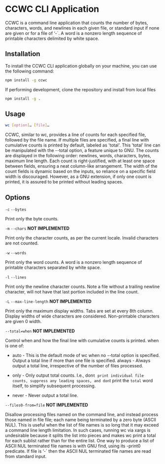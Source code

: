 
# CCWC CLI Application

CCWC is a command line application that counts the number of bytes, characters, words, and newlines in each given file, or standard input if none are given or for a file of ‘-`. A word is a nonzero length sequence of printable characters delimited by white space.

## Installation

To install the CCWC CLI application globally on your machine, you can use the following command:

```bash
npm install -g ccwc
```

If performing development, clone the repository and install from local files

```bash
npm install -g .
```

## Usage

```bash
wc [option]… [file]…
```

CCWC, similar to wc, provides a line of counts for each specified file, followed by the file name. If multiple files are specified, a final line with cumulative counts is printed by default, labeled as 'total'. This 'total' line can be manipulated with the --total option, a feature unique to GNU. The counts are displayed in the following order: newlines, words, characters, bytes, maximum line length. Each count is right-justified, with at least one space between fields, ensuring a neat column-like arrangement. The width of the count fields is dynamic based on the inputs, so reliance on a specific field width is discouraged. However, as a GNU extension, if only one count is printed, it is assured to be printed without leading spaces.

## Options

`-c`
`--bytes`

Print only the byte counts.

`-m`
`--chars`
**NOT IMPLEMENTED**

Print only the character counts, as per the current locale. Invalid characters are not counted.

`-w`
`--words`

Print only the word counts. A word is a nonzero length sequence of printable characters separated by white space.

`-l`
`--lines`

Print only the newline character counts. Note a file without a trailing newline character, will not have that last portion included in the line count.

`-L`
`--max-line-length`
**NOT IMPLEMENTED**

Print only the maximum display widths. Tabs are set at every 8th column. Display widths of wide characters are considered. Non-printable characters are given 0 width.

`--total=when`
**NOT IMPLEMENTED**

Control when and how the final line with cumulative counts is printed. when is one of:

* auto - This is the default mode of wc when no --total option is specified. Output a total line if more than one file is specified.
always - Always output a total line, irrespective of the number of files processed.

* only - Only output total counts. I.e., don`t print individual file counts, suppress any leading spaces, and don`t print the `total` word itself, to simplify subsequent processing.

* never - Never output a total line. 

`--files0-from=file`
**NOT IMPLEMENTED**

Disallow processing files named on the command line, and instead process those named in file file; each name being terminated by a zero byte (ASCII NUL). This is useful when the list of file names is so long that it may exceed a command line length limitation. In such cases, running wc via xargs is undesirable because it splits the list into pieces and makes wc print a total for each sublist rather than for the entire list. One way to produce a list of ASCII NUL terminated file names is with GNU find, using its -print0 predicate. If file is ‘-` then the ASCII NUL terminated file names are read from standard input. 




